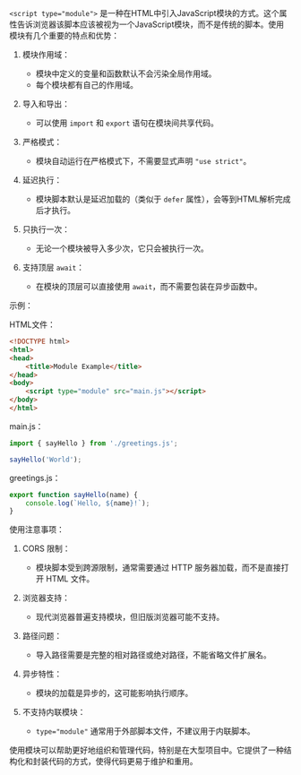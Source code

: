 
`<script type="module">` 是一种在HTML中引入JavaScript模块的方式。这个属性告诉浏览器该脚本应该被视为一个JavaScript模块，而不是传统的脚本。使用模块有几个重要的特点和优势：

1. 模块作用域：
   - 模块中定义的变量和函数默认不会污染全局作用域。
   - 每个模块都有自己的作用域。

2. 导入和导出：
   - 可以使用 `import` 和 `export` 语句在模块间共享代码。

3. 严格模式：
   - 模块自动运行在严格模式下，不需要显式声明 `"use strict"`。

4. 延迟执行：
   - 模块脚本默认是延迟加载的（类似于 `defer` 属性），会等到HTML解析完成后才执行。

5. 只执行一次：
   - 无论一个模块被导入多少次，它只会被执行一次。

6. 支持顶层 `await`：
   - 在模块的顶层可以直接使用 `await`，而不需要包装在异步函数中。

示例：

HTML文件：
```html
<!DOCTYPE html>
<html>
<head>
    <title>Module Example</title>
</head>
<body>
    <script type="module" src="main.js"></script>
</body>
</html>
```

main.js：
```javascript
import { sayHello } from './greetings.js';

sayHello('World');
```

greetings.js：
```javascript
export function sayHello(name) {
    console.log(`Hello, ${name}!`);
}
```

使用注意事项：

1. CORS 限制：
   - 模块脚本受到跨源限制，通常需要通过 HTTP 服务器加载，而不是直接打开 HTML 文件。

2. 浏览器支持：
   - 现代浏览器普遍支持模块，但旧版浏览器可能不支持。

3. 路径问题：
   - 导入路径需要是完整的相对路径或绝对路径，不能省略文件扩展名。

4. 异步特性：
   - 模块的加载是异步的，这可能影响执行顺序。

5. 不支持内联模块：
   - `type="module"` 通常用于外部脚本文件，不建议用于内联脚本。

使用模块可以帮助更好地组织和管理代码，特别是在大型项目中。它提供了一种结构化和封装代码的方式，使得代码更易于维护和重用。